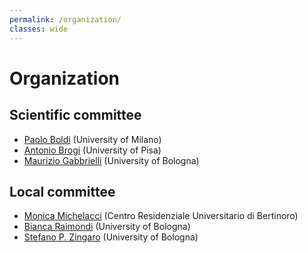 ```yaml
---
permalink: /organization/
classes: wide
---
```


# Organization

## Scientific committee

- [Paolo Boldi](http://boldi.di.unimi.it/) (University of Milano)
- [Antonio Brogi](http://pages.di.unipi.it/brogi/) (University of Pisa)
- [Maurizio Gabbrielli](http://www.cs.unibo.it/~gabbri/) (University of Bologna)

## Local committee

- [Monica Michelacci](mailto:mmichelacci@ceub.it) (Centro Residenziale Universitario
di Bertinoro)
- [Bianca Raimondi](https://www.unibo.it/sitoweb/bianca.raimondi3) (University of Bologna)
- [Stefano P. Zingaro](https://www.unibo.it/sitoweb/stefanopio.zingaro) (University of Bologna)
  